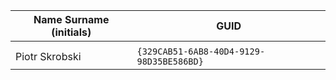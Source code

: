 | Name Surname (initials) | GUID                                     |
| ----------------------- | ---------------------------------------- |
|                       |  |
| Piotr Skrobski          | `{329CAB51-6AB8-40D4-9129-98D35BE586BD}` |